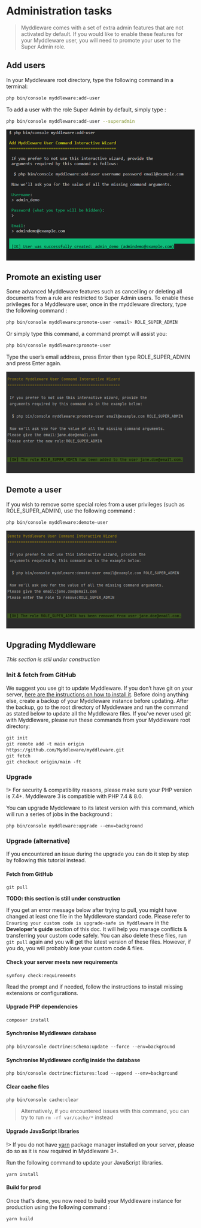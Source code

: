 # Administration tasks

> Myddleware comes with a set of extra admin features that are not activated by default. If you would like to enable these features for your Myddleware user, you will need to promote your user to the Super Admin role.

## Add users

In your Myddleware root directory, type the following command in a terminal:

```bash
php bin/console myddleware:add-user
```

To add a user with the role Super Admin by default, simply type :

```bash
php bin/console myddleware:add-user --superadmin
```

![Add Myddleware User command prompt](images/add_user_command.png)

## Promote an existing user

Some advanced Myddleware features such as cancelling or deleting all documents from a rule are restricted to Super Admin users. To enable these privileges for a Myddleware user, once in the myddleware directory, type the following command :

```bash
php bin/console myddleware:promote-user <email> ROLE_SUPER_ADMIN
```

Or simply type this command, a command prompt will assist you:

```bash
php bin/console myddleware:promote-user
```

Type the user’s email address, press Enter then type ROLE_SUPER_ADMIN and press Enter again.

![Promote Myddleware User command prompt](images/promote_user_command.png)

## Demote a user

If you wish to remove some special roles from a user privileges (such as ROLE_SUPER_ADMIN), use the following command :

```bash
php bin/console myddleware:demote-user
```

![Demote Myddleware User command prompt](images/demote_user_command.png)

## Upgrading Myddleware

*This section is still under construction*

### Init & fetch from GitHub

We suggest you use git to update Myddleware. If you don’t have git on your server, [here are the instructions on how to install it](https://git-scm.com/download/linux).
Before doing anything else, create a backup of your Myddleware instance before updating.
After the backup, go to the root directory of Myddleware and run the command as stated below to update all the Myddleware files.
If you've never used git with Myddleware, please run these commands from your Myddleware root directory:

```git
git init
git remote add -t main origin https://github.com/Myddleware/myddleware.git
git fetch
git checkout origin/main -ft
```

### Upgrade

!> For security & compatibility reasons, please make sure your PHP version is 7.4+. Myddleware 3 is compatible with PHP 7.4 & 8.0.

You can upgrade Myddleware to its latest version with this command, which will run a series of jobs in the background :

```
php bin/console myddleware:upgrade --env=background
```

### Upgrade (alternative)

If you encountered an issue during the upgrade you can do it step by step by following this tutorial instead.

#### Fetch from GitHub

```git
git pull
```

**TODO: this section is still under construction**

If you get an error message below after trying to pull, you might have changed at least one file in the Myddleware standard code. 
Please refer to ``Ensuring your custom code is upgrade-safe in Myddleware``  in the **Developer's guide** section of this doc. It will help you manage conflicts & transferring your custom code safely. 
You can also delete these files, run ```git pull``` again and you will get the latest version of these files. However, if you do, you will probably lose your custom code & files.


#### Check your server meets new requirements

````
symfony check:requirements
````

Read the prompt and if needed, follow the instructions to install missing extensions or configurations.

#### Upgrade PHP dependencies

```
composer install
```

#### Synchronise Myddleware database


````
php bin/console doctrine:schema:update --force --env=background
````

#### Synchronise Myddleware config inside the database

````
php bin/console doctrine:fixtures:load --append --env=background
````

#### Clear cache files

````
php bin/console cache:clear
````

> Alternatively, if you encountered issues with this command, you can try to run ````rm -rf var/cache/*```` instead

#### Upgrade JavaScript libraries

!> If you do not have [yarn](https://yarnpkg.com/getting-started/install#nodejs-1610-1) package manager installed on your server, please do so as it is now required in Myddleware 3+.

Run the following command to update your JavaScript libraries.

````
yarn install
````

#### Build for prod

Once that's done, you now need to build your Myddleware instance for production using the following command : 

```
yarn build 
```

